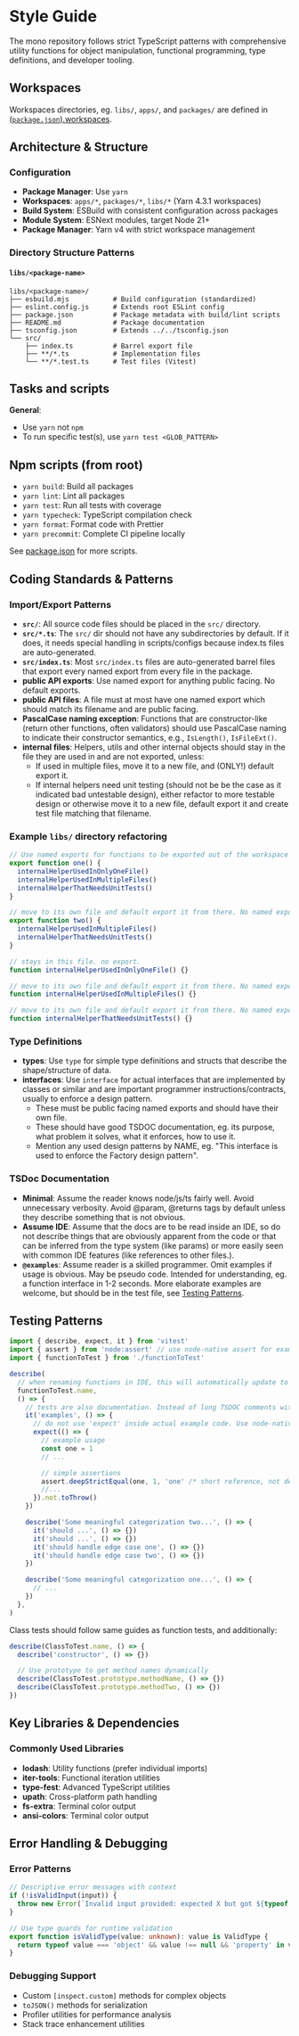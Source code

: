 # Style Guide

The mono repository follows strict TypeScript patterns with comprehensive utility functions for object manipulation, functional programming, type definitions, and developer tooling.

## Workspaces

Workspaces directories, eg. `libs/`, `apps/`, and `packages/` are defined in [(`package.json`).workspaces](../package.json).

## Architecture & Structure

### Configuration

- **Package Manager**: Use `yarn`
- **Workspaces**: `apps/*`, `packages/*`, `libs/*` (Yarn 4.3.1 workspaces)
- **Build System**: ESBuild with consistent configuration across packages
- **Module System**: ESNext modules, target Node 21+
- **Package Manager**: Yarn v4 with strict workspace management

### Directory Structure Patterns

#### `libs/<package-name>`

```
libs/<package-name>/
├── esbuild.mjs           # Build configuration (standardized)
├── eslint.config.js      # Extends root ESLint config
├── package.json          # Package metadata with build/lint scripts
├── README.md             # Package documentation
├── tsconfig.json         # Extends ../../tsconfig.json
└── src/
    ├── index.ts          # Barrel export file
    ├── **/*.ts           # Implementation files
    └── **/*.test.ts      # Test files (Vitest)
```

## Tasks and scripts

**General**:

- Use `yarn` not `npm`
- To run specific test(s), use `yarn test <GLOB_PATTERN>`

## Npm scripts (from root)

- `yarn build`: Build all packages
- `yarn lint`: Lint all packages
- `yarn test`: Run all tests with coverage
- `yarn typecheck`: TypeScript compilation check
- `yarn format`: Format code with Prettier
- `yarn precommit`: Complete CI pipeline locally

See [package.json](../package.json) for more scripts.

## Coding Standards & Patterns

### Import/Export Patterns

- **`src/`**: All source code files should be placed in the `src/` directory.
- **`src/*.ts`**: The `src/` dir should not have any subdirectories by default. If it does, it needs special handling in scripts/configs because index.ts files are auto-generated.
- **`src/index.ts`**: Most `src/index.ts` files are auto-generated barrel files that export every named export from every file in the package.
- **public API exports**: Use named export for anything public facing. No default exports.
- **public API files**: A file must at most have one named export which should match its filename and are public facing.
- **PascalCase naming exception**: Functions that are constructor-like (return other functions, often validators) should use PascalCase naming to indicate their constructor semantics, e.g., `IsLength()`, `IsFileExt()`.
- **internal files**: Helpers, utils and other internal objects should stay in the file they are used in and are not exported, unless:
  - If used in multiple files, move it to a new file, and (ONLY!) default export it.
  - If internal helpers need unit testing (should not be be the case as it indicated bad untestable design), either refactor to more testable design or otherwise move it to a new file, default export it and create test file matching that filename.

### Example `libs/` directory refactoring

```typescript
// Use named exports for functions to be exported out of the workspace module.
export function one() {
  internalHelperUsedInOnlyOneFile()
  internalHelperUsedInMultipleFiles()
  internalHelperThatNeedsUnitTests()
}

// move to its own file and default export it from there. No named export.
export function two() {
  internalHelperUsedInMultipleFiles()
  internalHelperThatNeedsUnitTests()
}

// stays in this file. no export.
function internalHelperUsedInOnlyOneFile() {}

// move to its own file and default export it from there. No named export.
function internalHelperUsedInMultipleFiles() {}

// move to its own file and default export it from there. No named export.
function internalHelperThatNeedsUnitTests() {}
```

### Type Definitions

- **types**: Use `type` for simple type definitions and structs that describe the shape/structure of data.
- **interfaces**: Use `interface` for actual interfaces that are implemented by classes or similar and are important programmer instructions/contracts, usually to enforce a design pattern.
  - These must be public facing named exports and should have their own file.
  - These should have good TSDOC documentation, eg. its purpose, what problem it solves, what it enforces, how to use it.
  - Mention any used design patterns by NAME, eg. "This interface is used to enforce the Factory design pattern".

### TSDoc Documentation

- **Minimal**: Assume the reader knows node/js/ts fairly well. Avoid unnecessary verbosity. Avoid @param, @returns tags by default unless they describe something that is not obvious.
- **Assume IDE**: Assume that the docs are to be read inside an IDE, so do not describe things that are obviously apparent from the code or that can be inferred from the type system (like params) or more easily seen with common IDE features (like references to other files.).
- **`@examples`**: Assume reader is a skilled programmer. Omit examples if usage is obvious. May be pseudo code. Intended for understanding, eg. a function interface in 1-2 seconds. More elaborate examples are welcome, but should be in the test file, see [Testing Patterns](#testing-patterns).

## Testing Patterns

```typescript
import { describe, expect, it } from 'vitest'
import { assert } from 'node:assert' // use node-native assert for example code
import { functionToTest } from './functionToTest'

describe(
  // when renaming functions in IDE, this will automatically update to the new name
  functionToTest.name,
  () => {
    // tests are also documentation. Instead of long TSDOC comments with examples. Test suites may have an 'examples' 'it' block with examples. This way examples are sure to be updated when code is changed,
    it('examples', () => {
      // do not use 'expect' inside actual example code. Use node-native 'assert' and just expect the entire example to not throw on assertions.
      expect(() => {
        // example usage
        const one = 1
        // ...

        // simple assertions
        assert.deepStrictEqual(one, 1, 'one' /* short reference, not description */)
        //...
      }).not.toThrow()
    })

    describe('Some meaningful categorization two...', () => {
      it('should ...', () => {})
      it('should ...', () => {})
      it('should handle edge case one', () => {})
      it('should handle edge case two', () => {})
    })

    describe('Some meaningful categorization one...', () => {
      // ...
    })
  },
)
```

Class tests should follow same guides as function tests, and additionally:

```typescript
describe(ClassToTest.name, () => {
  describe('constructor', () => {})

  // Use prototype to get method names dynamically
  describe(ClassToTest.prototype.methodName, () => {})
  describe(ClassToTest.prototype.methodTwo, () => {})
})
```

## Key Libraries & Dependencies

### Commonly Used Libraries

- **lodash**: Utility functions (prefer individual imports)
- **iter-tools**: Functional iteration utilities
- **type-fest**: Advanced TypeScript utilities
- **upath**: Cross-platform path handling
- **fs-extra**: Terminal color output
- **ansi-colors**: Terminal color output

## Error Handling & Debugging

### Error Patterns

```typescript
// Descriptive error messages with context
if (!isValidInput(input)) {
  throw new Error(`Invalid input provided: expected X but got ${typeof input}`)
}

// Use type guards for runtime validation
export function isValidType(value: unknown): value is ValidType {
  return typeof value === 'object' && value !== null && 'property' in value
}
```

### Debugging Support

- Custom `[inspect.custom]` methods for complex objects
- `toJSON()` methods for serialization
- Profiler utilities for performance analysis
- Stack trace enhancement utilities
